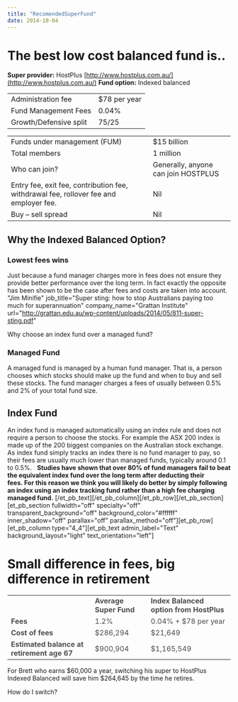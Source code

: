 ```yaml
---
title: "RecomendedSuperFund"
date: 2014-10-04
---
```


# The best low cost balanced fund is..

 **Super provider:** HostPlus [http://www.hostplus.com.au/](http://www.hostplus.com.au/) **Fund option:** Indexed balanced

<table><tbody><tr><td>Administration fee</td><td>$78 per year</td></tr><tr><td>Fund Management Fees</td><td>0.04%</td></tr><tr><td>Growth/Defensive split</td><td>75/25</td></tr></tbody></table>



<table><tbody><tr><td>Funds under management (FUM)</td><td>$15 billion</td></tr><tr><td>Total members</td><td>1 million</td></tr><tr><td>Who can join?</td><td>Generally, anyone can join HOSTPLUS</td></tr><tr><td>Entry fee, exit fee, contribution fee, withdrawal fee, rollover fee and employer fee.</td><td>Nil</td></tr><tr><td>Buy – sell spread</td><td>Nil</td></tr></tbody></table>


## Why the Indexed Balanced Option?


### Lowest fees wins

Just because a fund manager charges more in fees does not ensure they provide better performance over the long term. 
In fact exactly the opposite has been shown to be the case after fees and costs are taken into account. 
"Jim Minifie" job\_title="Super sting: how to stop Australians paying too much for superannuation" 
company\_name="Grattan Institute" url="http://grattan.edu.au/wp-content/uploads/2014/05/811-super-sting.pdf" 


Why choose an index fund over a managed fund?

### Managed Fund

A managed fund is managed by a human fund manager. That is, a person chooses which stocks should make up the fund and when to buy and sell these stocks. The fund manager charges a fees of usually between 0.5% and 2% of your total fund size.

## Index Fund

An index fund is managed automatically using an index rule and does not require a person to choose the stocks. For example the ASX 200 index is made up of the 200 biggest companies on the Australian stock exchange. As index fund simply tracks an index there is no fund manager to pay, so their fees are usually much lower than managed funds, typically around 0.1 to 0.5%.   **Studies have shown that over 80% of fund managers fail to beat the equivalent index fund over the long term after deducting their fees. For this reason we think you will likely do better by simply following an index using an index tracking fund rather than a high fee charging managed fund.** \[/et\_pb\_text\]\[/et\_pb\_column\]\[/et\_pb\_row\]\[/et\_pb\_section\]\[et\_pb\_section fullwidth="off" specialty="off" transparent\_background="off" background\_color="#ffffff" inner\_shadow="off" parallax="off" parallax\_method="off"\]\[et\_pb\_row\]\[et\_pb\_column type="4\_4"\]\[et\_pb\_text admin\_label="Text" background\_layout="light" text\_orientation="left"\]

# Small difference in fees, big difference in retirement


<table><tbody><tr><td></td><td><span style="color: #4d4d4d;"><strong>Average Super Fund</strong></span></td><td><span style="color: #4d4d4d;"><strong>Index Balanced option from HostPlus</strong></span></td></tr><tr><td><b><span style="color: #4d4d4d;">Fees</span></b></td><td><span style="color: #4d4d4d;">1.2%</span></td><td><span style="color: #4d4d4d;">0.04% + $78 per year</span></td></tr><tr><td><b><span style="color: #4d4d4d;">Cost of fees</span></b></td><td><span style="color: #4d4d4d;">$286,294</span></td><td><span style="color: #4d4d4d;">$21,649</span></td></tr><tr><td><b><span style="color: #4d4d4d;">Estimated balance at retirement age 67</span></b></td><td><span style="color: #4d4d4d;">$900,904</span></td><td><span style="color: #4d4d4d;">$1,165,549</span></td></tr></tbody></table>

For Brett who earns $60,000 a year, switching his super to HostPlus Indexed Balanced will save him $264,645 by the time 
he retires. 

How do I switch?

